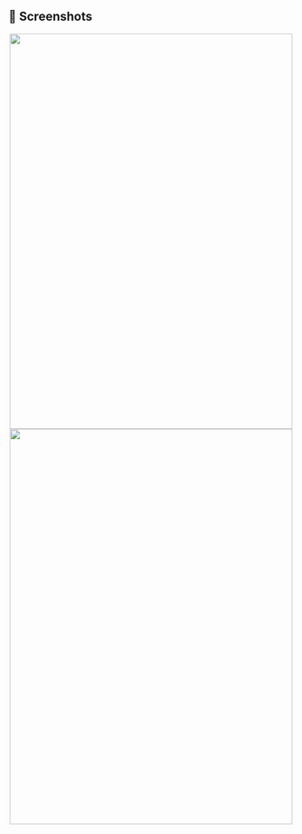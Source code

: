 ## 📸 Screenshots
<p align="center">
  <img src="https://raw.githubusercontent.com/Farea-YCC/Bmi-Calcluator-Second-Design/main/screenshot/Screenshot_%D9%A2%D9%A0%D9%A2%D9%A4%D9%A1%D9%A2%D9%A2%D9%A3_%D9%A0%D9%A5%D9%A1%D9%A0%D9%A5%D9%A6.jpg" width="500" height="700">
  <img src="https://raw.githubusercontent.com/Farea-YCC/Bmi-Calcluator-Second-Design/main/screenshot/Screenshot_%D9%A2%D9%A0%D9%A2%D9%A4%D9%A1%D9%A2%D9%A2%D9%A3-%D9%A0%D9%A5%D9%A1%D9%A1%D9%A0%D9%A6.jpg" width="500" height="700">
</p>
